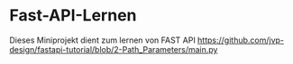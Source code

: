 # Fast-API-Lernen
Dieses Miniprojekt dient zum lernen von FAST API
https://github.com/jvp-design/fastapi-tutorial/blob/2-Path_Parameters/main.py
